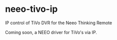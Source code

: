 # neeo-tivo-ip
IP control of TiVo DVR for the Neeo Thinking Remote

Coming soon, a NEEO driver for TiVo's via IP.
